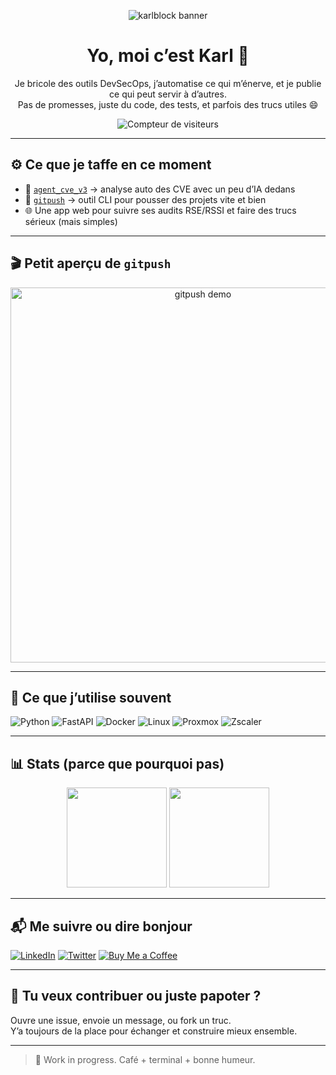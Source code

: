 <p align="center">
  <img src="https://raw.githubusercontent.com/Karlblock/karlblock/main/assets/banner.png" alt="karlblock banner" />
</p>

<h1 align="center">Yo, moi c’est Karl 👋</h1>

<p align="center">
  Je bricole des outils DevSecOps, j’automatise ce qui m’énerve, et je publie ce qui peut servir à d’autres.
  <br />
  Pas de promesses, juste du code, des tests, et parfois des trucs utiles 😄
</p>

<p align="center">
  <img src="https://komarev.com/ghpvc/?username=Karlblock&style=flat&color=blue" alt="Compteur de visiteurs" />
</p>

---

## ⚙️ Ce que je taffe en ce moment

- 🤖 [`agent_cve_v3`](https://github.com/Karlblock/agent-cve-v3) → analyse auto des CVE avec un peu d’IA dedans
- 🚀 [`gitpush`](https://github.com/Karlblock/gitpush) → outil CLI pour pousser des projets vite et bien
- 🌐 Une app web pour suivre ses audits RSE/RSSI et faire des trucs sérieux (mais simples)

---

## 🎬 Petit aperçu de `gitpush`

<p align="center">
  <img src="https://raw.githubusercontent.com/Karlblock/karlblock/main/assets/gitpush_demo.gif" alt="gitpush demo" width="600" />
</p>

---

## 🧰 Ce que j’utilise souvent

![Python](https://img.shields.io/badge/-Python-3776AB?logo=python&logoColor=white&style=flat)
![FastAPI](https://img.shields.io/badge/-FastAPI-009688?logo=fastapi&logoColor=white&style=flat)
![Docker](https://img.shields.io/badge/-Docker-2496ED?logo=docker&logoColor=white&style=flat)
![Linux](https://img.shields.io/badge/-Linux-FCC624?logo=linux&logoColor=black&style=flat)
![Proxmox](https://img.shields.io/badge/-Proxmox-000000?logo=proxmox&logoColor=white&style=flat)
![Zscaler](https://img.shields.io/badge/-Zscaler-0B93F6?logo=zscaler&logoColor=white&style=flat)

---

## 📊 Stats (parce que pourquoi pas)

<p align="center">
  <img src="https://github-readme-stats.vercel.app/api?username=Karlblock&show_icons=true&theme=tokyonight" height="160" />
  <img src="https://github-readme-stats.vercel.app/api/top-langs/?username=Karlblock&layout=compact&theme=tokyonight" height="160"/>
</p>

---

## 📬 Me suivre ou dire bonjour

[![LinkedIn](https://img.shields.io/badge/-LinkedIn-blue?logo=linkedin&logoColor=white&style=flat)](https://linkedin.com/in/karlblock)
[![Twitter](https://img.shields.io/badge/-Twitter-1DA1F2?logo=twitter&logoColor=white&style=flat)](https://twitter.com/...)
[![Buy Me a Coffee](https://img.shields.io/badge/Buy%20me%20a%20coffee-☕-FFDD00?style=flat&logo=buy-me-a-coffee&logoColor=black)](https://www.buymeacoffee.com/karlblock)


---

## 🤝 Tu veux contribuer ou juste papoter ?

Ouvre une issue, envoie un message, ou fork un truc.  
Y’a toujours de la place pour échanger et construire mieux ensemble.

---

> 🧪 Work in progress. Café + terminal + bonne humeur.
